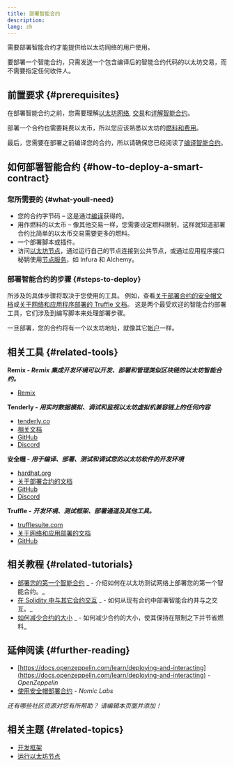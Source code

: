 ```yaml
---
title: 部署智能合约
description:
lang: zh
---
```


需要部署智能合约才能提供给以太坊网络的用户使用。

要部署一个智能合约，只需发送一个包含编译后的智能合约代码的以太坊交易，而不需要指定任何收件人。

## 前置要求 {#prerequisites}

在部署智能合约之前，您需要理解[以太坊网络](/developers/docs/networks/), [交易](/developers/docs/transactions/)和[详解智能合约](/developers/docs/smart-contracts/anatomy/)。

部署一个合约也需要耗费以太币，所以您应该熟悉以太坊的[燃料和费用](/developers/docs/gas/)。

最后，您需要在部署之前编译您的合约，所以请确保您已经阅读了[编译智能合约](/developers/docs/smart-contracts/compiling/)。

## 如何部署智能合约 {#how-to-deploy-a-smart-contract}

### 您所需要的 {#what-youll-need}

- 您的合约字节码 – 这是通过[编译](/developers/docs/smart-contracts/compiling/)获得的。
- 用作燃料的以太币 – 像其他交易一样，您需要设定燃料限制，这样就知道部署合约比简单的以太币交易需要更多的燃料。
- 一个部署脚本或插件。
- 访问[以太坊节点](/developers/docs/nodes-and-clients/)，通过运行自己的节点连接到公共节点，或通过应用程序接口秘钥使用[节点服务](/developers/docs/nodes-and-clients/nodes-as-a-service/)，如 Infura 和 Alchemy。

### 部署智能合约的步骤 {#steps-to-deploy}

所涉及的具体步骤将取决于您使用的工具。 例如，查看[关于部署合约的安全帽文档](https://hardhat.org/guides/deploying.html)或[关于网络和应用程序部署的 Truffle 文档](https://www.trufflesuite.com/docs/truffle/advanced/networks-and-app-deployment)。 这是两个最受欢迎的智能合约部署工具，它们涉及到编写脚本来处理部署步骤。

一旦部署，您的合约将有一个以太坊地址，就像其它[帐户](/developers/docs/accounts/)一样。

## 相关工具 {#related-tools}

**Remix - _Remix 集成开发环境可以开发、部署和管理类似区块链的以太坊智能合约。_**

- [Remix](https://remix.ethereum.org)

**Tenderly - _用实时数据模拟、调试和监视以太坊虚拟机兼容链上的任何内容_**

- [tenderly.co](https://tenderly.co/)
- [相关文档](https://docs.tenderly.co/)
- [GitHub](https://github.com/Tenderly)
- [Discord](https://discord.gg/eCWjuvt)

**安全帽 - _用于编译、部署、测试和调试您的以太坊软件的开发环境_**

- [hardhat.org](https://hardhat.org/getting-started/)
- [关于部署合约的文档](https://hardhat.org/guides/deploying.html)
- [GitHub](https://github.com/nomiclabs/hardhat)
- [Discord](https://discord.com/invite/TETZs2KK4k)

**Truffle -** **_开发环境、测试框架、部署通道及其他工具。_**

- [trufflesuite.com](https://www.trufflesuite.com/)
- [关于网络和应用部署的文档](https://www.trufflesuite.com/docs/truffle/advanced/networks-and-app-deployment)
- [GitHub](https://github.com/trufflesuite/truffle)

## 相关教程 {#related-tutorials}

- [部署您的第一个智能合约](/developers/tutorials/deploying-your-first-smart-contract/) _ - 介绍如何在以太坊测试网络上部署您的第一个智能合约。_
- [在 Solidity 中与其它合约交互](/developers/tutorials/interact-with-other-contracts-from-solidity/) _ - 如何从现有合约中部署智能合约并与之交互。_
- [如何减少合约的大小](/developers/tutorials/downsizing-contracts-to-fight-the-contract-size-limit/) _ - 如何减少合约的大小，使其保持在限制之下并节省燃料_

## 延伸阅读 {#further-reading}

- [https://docs.openzeppelin.com/learn/deploying-and-interacting](https://docs.openzeppelin.com/learn/deploying-and-interacting) - _OpenZeppelin_
- [使用安全帽部署合约](https://hardhat.org/guides/deploying.html) - _Nomic Labs_

_还有哪些社区资源对您有所帮助？ 请编辑本页面并添加！_

## 相关主题 {#related-topics}

- [开发框架](/developers/docs/frameworks/)
- [运行以太坊节点](/developers/docs/nodes-and-clients/run-a-node/)
